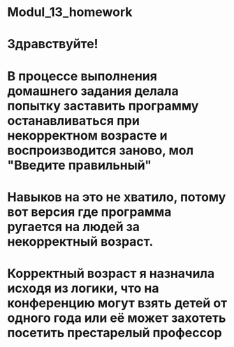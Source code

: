 # Modul_13_homework
# Здравствуйте! 
# В процессе выполнения домашнего задания делала попытку заставить программу останавливаться при некорректном возрасте и воспроизводится заново, мол "Введите правильный"
# Навыков на это не хватило, потому вот версия где программа ругается на людей за некорректный возраст.
# Корректный возраст я назначила исходя из логики, что на конференцию могут взять детей от одного года или её может захотеть посетить престарелый профессор
